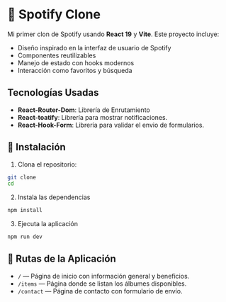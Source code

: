# 🎵 Spotify Clone

Mi primer clon de Spotify usando **React 19** y **Vite**. Este proyecto incluye:

- Diseño inspirado en la interfaz de usuario de Spotify
- Componentes reutilizables
- Manejo de estado con hooks modernos
- Interacción como favoritos y búsqueda

## Tecnologías Usadas
- **React-Router-Dom**: Librería de Enrutamiento
- **React-toatify**: Librería para mostrar notificaciones.
- **React-Hook-Form**: Librería para validar el envio de formularios.

## 🚀 Instalación

1. Clona el repositorio:

```bash
git clone 
cd 
```

2. Instala las dependencias
```bash
npm install
```

3. Ejecuta la aplicación
```bash
npm run dev
```

## 📌 Rutas de la Aplicación

- `/` — Página de inicio con información general y beneficios.
- `/items` — Página donde se listan los álbumes disponibles.
- `/contact` — Página de contacto con formulario de envío.
  
